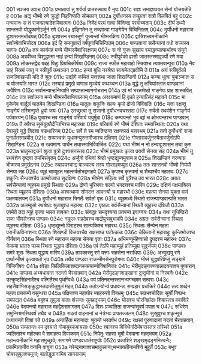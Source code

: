 001  सञ्जय उवाच
001a प्रभातायां तु शर्वर्यां प्रातरुत्थाय वै नृपः
001c राज्ञः समाज्ञापयत सेनां योजयतेति ह
001e अद्य भीष्मो रणे क्रुद्धो निहनिष्यति सोमकान्
002a दुर्योधनस्य तच्छ्रुत्वा रात्रौ विलपितं बहु
002c मन्यमानः स तं राजन्प्रत्यादेशमिवात्मनः
003a निर्वेदं परमं गत्वा विनिन्द्य परवाच्यताम्
003c दीर्घं दध्यौ शान्तनवो योद्धुकामोऽर्जुनं रणे
004a इङ्गितेन तु तज्ज्ञात्वा गाङ्गेयेन विचिन्तितम्
004c दुर्योधनो महाराज दुःशासनमचोदयत्
005a दुःशासन रथास्तूर्णं युज्यन्तां भीष्मरक्षिणः
005c द्वात्रिंशत्त्वमनीकानि सर्वाण्येवाभिचोदय
006a इदं हि समनुप्राप्तं वर्षपूगाभिचिन्तितम्
006c पाण्डवानां ससैन्यानां वधो राज्यस्य चागमः
007a तत्र कार्यमहं मन्ये भीष्मस्यैवाभिरक्षणम्
007c स नो गुप्तः सुखाय स्याद्धन्यात्पार्थांश्च संयुगे
008a अब्रवीच्च विशुद्धात्मा नाहं हन्यां शिखण्डिनम्
008c स्त्रीपूर्वको ह्यसौ जातस्तस्माद्वर्ज्यो रणे मया
009a लोकस्तद्वेद यदहं पितुः प्रियचिकीर्षया
009c राज्यं स्फीतं महाबाहो स्त्रियश्च त्यक्तवान्पुरा
010a नैव चाहं स्त्रियं जातु न स्त्रीपूर्वं कथञ्चन
010c हन्यां युधि नरश्रेष्ठ सत्यमेतद्ब्रवीमि ते
011a अयं स्त्रीपूर्वको राजञ्शिखण्डी यदि ते श्रुतः
011c उद्योगे कथितं यत्तत्तथा जाता शिखण्डिनी
012a कन्या भूत्वा पुमाञ्जातः स च योत्स्यति भारत
012c तस्याहं प्रमुखे बाणान्न मुञ्चेयं कथञ्चन
013a युद्धे तु क्षत्रियांस्तात पाण्डवानां जयैषिणः
013c सर्वानन्यान्हनिष्यामि सम्प्राप्तान्बाणगोचरान्
014a एवं मां भरतश्रेष्ठो गाङ्गेयः प्राह शास्त्रवित्
014c तत्र सर्वात्मना मन्ये भीष्मस्यैवाभिपालनम्
015a अरक्ष्यमाणं हि वृको हन्यात्सिंहं महावने
015c मा वृकेणेव शार्दूलं घातयेम शिखण्डिना
016a मातुलः शकुनिः शल्यः कृपो द्रोणो विविंशतिः
016c यत्ता रक्षन्तु गाङ्गेयं तस्मिन्गुप्ते ध्रुवो जयः
017a एतच्छ्रुत्वा तु राजानो दुर्योधनवचस्तदा
017c सर्वतो रथवंशेन गाङ्गेयं पर्यवारयन्
018a पुत्राश्च तव गाङ्गेयं परिवार्य ययुर्मुदा
018c कम्पयन्तो भुवं द्यां च क्षोभयन्तश्च पाण्डवान्
019a तै रथैश्च सुसंयुक्तैर्दन्तिभिश्च महारथाः
019c परिवार्य रणे भीष्मं दंशिताः समवस्थिताः
020a यथा देवासुरे युद्धे त्रिदशा वज्रधारिणम्
020c सर्वे ते स्म व्यतिष्ठन्त रक्षन्तस्तं महारथम्
021a ततो दुर्योधनो राजा पुनर्भ्रातरमब्रवीत्
021c सव्यञ्चक्रं युधामन्युरुत्तमौजाश्च दक्षिणम्
021e गोप्तारावर्जुनस्यैतावर्जुनोऽपि शिखण्डिनः
022a स रक्ष्यमाणः पार्थेन तथास्माभिर्विवर्जितः
022c यथा भीष्मं न नो हन्याद्दुःशासन तथा कुरु
023a भ्रातुस्तद्वचनं श्रुत्वा पुत्रो दुःशासनस्तव
023c भीष्मं प्रमुखतः कृत्वा प्रययौ सेनया सह
024a भीष्मं तु रथवंशेन दृष्ट्वा तमभिसंवृतम्
024c अर्जुनो रथिनां श्रेष्ठो धृष्टद्युम्नमुवाच ह
025a शिखण्डिनं नरव्याघ्र भीष्मस्य प्रमुखेऽनघ
025c स्थापयस्वाद्य पाञ्चाल्य तस्य गोप्ताहमप्युत
026a ततः शान्तनवो भीष्मो निर्ययौ सेनया सह
026c व्यूहं चाव्यूहत महत्सर्वतोभद्रमाहवे
027a कृपश्च कृतवर्मा च शैब्यश्चैव महारथः
027c शकुनिः सैन्धवश्चैव काम्बोजश्च सुदक्षिणः
028a भीष्मेण सहिताः सर्वे पुत्रैश्च तव भारत
028c अग्रतः सर्वसैन्यानां व्यूहस्य प्रमुखे स्थिताः
029a द्रोणो भूरिश्रवाः शल्यो भगदत्तश्च मारिष
029c दक्षिणं पक्षमाश्रित्य स्थिता व्यूहस्य दंशिताः
030a अश्वत्थामा सोमदत्त आवन्त्यौ च महारथौ
030c महत्या सेनया युक्ता वामं पक्षमपालयन्
031a दुर्योधनो महाराज त्रिगर्तैः सर्वतो वृतः
031c व्यूहमध्ये स्थितो राजन्पाण्डवान्प्रति भारत
032a अलम्बुसो रथश्रेष्ठः श्रुतायुश्च महारथः
032c पृष्ठतः सर्वसैन्यानां स्थितौ व्यूहस्य दंशितौ
033a एवमेते तदा व्यूहं कृत्वा भारत तावकाः
033c संनद्धाः समदृश्यन्त प्रतपन्त इवाग्नयः
034a तथा युधिष्ठिरो राजा भीमसेनश्च पाण्डवः
034c नकुलः सहदेवश्च माद्रीपुत्रावुभावपि
034e अग्रतः सर्वसैन्यानां स्थिता व्यूहस्य दंशिताः
035a धृष्टद्युम्नो विराटश्च सात्यकिश्च महारथः
035c स्थिताः सैन्येन महता परानीकविनाशनाः
036a शिखण्डी विजयश्चैव राक्षसश्च घटोत्कचः
036c चेकितानो महाबाहुः कुन्तिभोजश्च वीर्यवान्
036e स्थिता रणे महाराज महत्या सेनया वृताः
037a अभिमन्युर्महेष्वासो द्रुपदश्च महारथः
037c केकया भ्रातरः पञ्च स्थिता युद्धाय दंशिताः
038a एवं तेऽपि महाव्यूहं प्रतिव्यूह्य सुदुर्जयम्
038c पाण्डवाः समरे शूराः स्थिता युद्धाय मारिष
039a तावकास्तु रणे यत्ताः सहसेना नराधिपाः
039c अभ्युद्ययू रणे पार्थान्भीष्मं कृत्वाग्रतो नृप
040a तथैव पाण्डवा राजन्भीमसेनपुरोगमाः
040c भीष्मं युद्धपरिप्रेप्सुं सङ्ग्रामे विजिगीषवः
041a क्ष्वेडाः किलिकिलाशब्दान्क्रकचान्गोविषाणिकाः
041c भेरीमृदङ्गपणवान्नादयन्तश्च पुष्करान्
041e पाण्डवा अभ्यधावन्त नदन्तो भैरवान्रवान्
042a भेरीमृदङ्गशङ्खानां दुन्दुभीनां च निस्वनैः
042c उत्क्रुष्टसिंहनादैश्च वल्गितैश्च पृथग्विधैः
043a वयं प्रतिनदन्तस्तानभ्यगच्छाम सत्वराः
043c सहसैवाभिसङ्क्रुद्धास्तदासीत्तुमुलं महत्
044a ततोऽन्योन्यं प्रधावन्तः सम्प्रहारं प्रचक्रिरे
044c ततः शब्देन महता प्रचकम्पे वसुन्धरा
045a पक्षिणश्च महाघोरं व्याहरन्तो विबभ्रमुः
045c सप्रभश्चोदितः सूर्यो निष्प्रभः समपद्यत
046a ववुश्च तुमुला वाताः शंसन्तः सुमहद्भयम्
046c घोराश्च घोरनिर्ह्रादाः शिवास्तत्र ववाशिरे
046e वेदयन्त्यो महाराज महद्वैशसमागतम्
047a दिशः प्रज्वलिता राजन्पांसुवर्षं पपात च
047c रुधिरेण समुन्मिश्रमस्थिवर्षं तथैव च
048a रुदतां वाहनानां च नेत्रेभ्यः प्रापतज्जलम्
048c सुस्रुवुश्च शकृन्मूत्रं प्रध्यायन्तो विशां पते
049a अन्तर्हिता महानादाः श्रूयन्ते भरतर्षभ
049c रक्षसां पुरुषादानां नदतां भैरवान्रवान्
050a सम्पतन्तः स्म दृश्यन्ते गोमायुबकवायसाः
050c श्वानश्च विविधैर्नादैर्भषन्तस्तत्र तस्थिरे
051a ज्वलिताश्च महोल्का वै समाहत्य दिवाकरम्
051c निपेतुः सहसा भूमौ वेदयाना महद्भयम्
052a महान्त्यनीकानि महासमुच्छ्रये; समागमे पाण्डवधार्तराष्ट्रयोः
052c प्रकाशिरे शङ्खमृदङ्गनिस्वनैः; प्रकम्पितानीव वनानि वायुना
053a नरेन्द्रनागाश्वसमाकुलाना;मभ्यायतीनामशिवे मुहूर्ते
053c बभूव घोषस्तुमुलश्चमूनां; वातोद्धुतानामिव सागराणाम्


